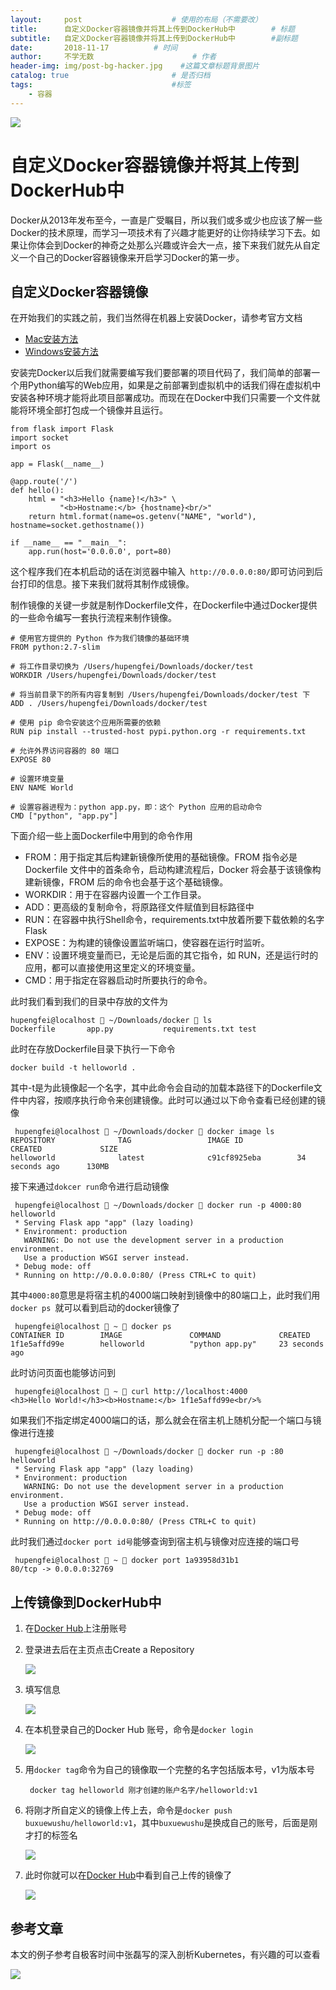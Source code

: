 ```yaml
---
layout:     post                    # 使用的布局（不需要改）
title:      自定义Docker容器镜像并将其上传到DockerHub中        # 标题
subtitle:   自定义Docker容器镜像并将其上传到DockerHub中        #副标题
date:       2018-11-17          # 时间
author:     不学无数                      # 作者
header-img: img/post-bg-hacker.jpg    #这篇文章标题背景图片
catalog: true                       # 是否归档
tags:                               #标签
    - 容器
---
```


![](/img/pageImg/自定义Docker容器镜像并将其上传到DockerHub中0.jpg)

# 自定义Docker容器镜像并将其上传到DockerHub中

Docker从2013年发布至今，一直是广受瞩目，所以我们或多或少也应该了解一些Docker的技术原理，而学习一项技术有了兴趣才能更好的让你持续学习下去。如果让你体会到Docker的神奇之处那么兴趣或许会大一点，接下来我们就先从自定义一个自己的Docker容器镜像来开启学习Docker的第一步。

## 自定义Docker容器镜像

在开始我们的实践之前，我们当然得在机器上安装Docker，请参考官方文档

* [Mac安装方法](http://docs.docker.com/docker-for-mac/install/)
* [Windows安装方法](http://docs.docker.com/docker-for-windows/install/)

安装完Docker以后我们就需要编写我们要部署的项目代码了，我们简单的部署一个用Python编写的Web应用，如果是之前部署到虚拟机中的话我们得在虚拟机中安装各种环境才能将此项目部署成功。而现在在Docker中我们只需要一个文件就能将环境全部打包成一个镜像并且运行。

```
from flask import Flask
import socket
import os

app = Flask(__name__)

@app.route('/')
def hello():
    html = "<h3>Hello {name}!</h3>" \
           "<b>Hostname:</b> {hostname}<br/>"
    return html.format(name=os.getenv("NAME", "world"), hostname=socket.gethostname())

if __name__ == "__main__":
    app.run(host='0.0.0.0', port=80)

```

这个程序我们在本机启动的话在浏览器中输入` http://0.0.0.0:80/`即可访问到后台打印的信息。接下来我们就将其制作成镜像。

制作镜像的关键一步就是制作Dockerfile文件，在Dockerfile中通过Docker提供的一些命令编写一套执行流程来制作镜像。

```
# 使用官方提供的 Python 作为我们镜像的基础环境
FROM python:2.7-slim

# 将工作目录切换为 /Users/hupengfei/Downloads/docker/test
WORKDIR /Users/hupengfei/Downloads/docker/test

# 将当前目录下的所有内容复制到 /Users/hupengfei/Downloads/docker/test 下
ADD . /Users/hupengfei/Downloads/docker/test

# 使用 pip 命令安装这个应用所需要的依赖
RUN pip install --trusted-host pypi.python.org -r requirements.txt

# 允许外界访问容器的 80 端口
EXPOSE 80

# 设置环境变量
ENV NAME World

# 设置容器进程为：python app.py，即：这个 Python 应用的启动命令
CMD ["python", "app.py"]

```

下面介绍一些上面Dockerfile中用到的命令作用

* FROM：用于指定其后构建新镜像所使用的基础镜像。FROM 指令必是 Dockerfile 文件中的首条命令，启动构建流程后，Docker 将会基于该镜像构建新镜像，FROM 后的命令也会基于这个基础镜像。
* WORKDIR：用于在容器内设置一个工作目录。
* ADD：更高级的复制命令，将原路径文件赋值到目标路径中
* RUN：在容器中执行Shell命令，requirements.txt中放着所要下载依赖的名字Flask
* EXPOSE：为构建的镜像设置监听端口，使容器在运行时监听。
* ENV：设置环境变量而已，无论是后面的其它指令，如 RUN，还是运行时的应用，都可以直接使用这里定义的环境变量。
* CMD：用于指定在容器启动时所要执行的命令。

此时我们看到我们的目录中存放的文件为

```
hupengfei@localhost  ~/Downloads/docker  ls
Dockerfile       app.py           requirements.txt test

```

此时在存放Dockerfile目录下执行一下命令

```
docker build -t helloworld .

```

其中-t是为此镜像起一个名字，其中此命令会自动的加载本路径下的Dockerfile文件中内容，按顺序执行命令来创建镜像。此时可以通过以下命令查看已经创建的镜像

```
 hupengfei@localhost  ~/Downloads/docker  docker image ls
REPOSITORY              TAG                 IMAGE ID            CREATED             SIZE
helloworld              latest              c91cf8925eba        34 seconds ago      130MB

```

接下来通过`dokcer run`命令进行启动镜像

```
 hupengfei@localhost  ~/Downloads/docker  docker run -p 4000:80 helloworld
 * Serving Flask app "app" (lazy loading)
 * Environment: production
   WARNING: Do not use the development server in a production environment.
   Use a production WSGI server instead.
 * Debug mode: off
 * Running on http://0.0.0.0:80/ (Press CTRL+C to quit)

```

其中`4000:80`意思是将宿主机的4000端口映射到镜像中的80端口上，此时我们用`docker ps `就可以看到启动的docker镜像了

```
 hupengfei@localhost  ~  docker ps
CONTAINER ID        IMAGE               COMMAND             CREATED
1f1e5affd99e        helloworld          "python app.py"     23 seconds ago

```
此时访问页面也能够访问到

```
 hupengfei@localhost  ~  curl http://localhost:4000
<h3>Hello World!</h3><b>Hostname:</b> 1f1e5affd99e<br/>%

```

如果我们不指定绑定4000端口的话，那么就会在宿主机上随机分配一个端口与镜像进行连接

```
 hupengfei@localhost  ~/Downloads/docker  docker run -p :80 helloworld
 * Serving Flask app "app" (lazy loading)
 * Environment: production
   WARNING: Do not use the development server in a production environment.
   Use a production WSGI server instead.
 * Debug mode: off
 * Running on http://0.0.0.0:80/ (Press CTRL+C to quit)

```

此时我们通过`docker port id号`能够查询到宿主机与镜像对应连接的端口号

```
 hupengfei@localhost  ~  docker port 1a93958d31b1
80/tcp -> 0.0.0.0:32769

```

## 上传镜像到DockerHub中

1. 在[Docker Hub](http://hub.docker.com/)上注册账号

2. 登录进去后在主页点击Create a Repository

	![](/img/pageImg/自定义Docker容器镜像并将其上传到DockerHub中1.jpg)

3. 填写信息

	![](/img/pageImg/自定义Docker容器镜像并将其上传到DockerHub中2.jpg)

4. 在本机登录自己的Docker Hub 账号，命令是`docker login`

	![](/img/pageImg/自定义Docker容器镜像并将其上传到DockerHub中3.jpg)

5. 用`docker tag`命令为自己的镜像取一个完整的名字包括版本号，v1为版本号

	```
	 docker tag helloworld 刚才创建的账户名字/helloworld:v1
	```

6. 将刚才所自定义的镜像上传上去，命令是`docker push buxuewushu/helloworld:v1`，其中`buxuewushu`是换成自己的账号，后面是刚才打的标签名

	![](/img/pageImg/自定义Docker容器镜像并将其上传到DockerHub中4.jpg)

7. 此时你就可以在[Docker Hub](http://hub.docker.com/)中看到自己上传的镜像了

	![](/img/pageImg/自定义Docker容器镜像并将其上传到DockerHub中5.jpg)

## 参考文章

本文的例子参考自极客时间中张磊写的深入剖析Kubernetes，有兴趣的可以查看

![](/img/pageImg/自定义Docker容器镜像并将其上传到DockerHub中6.jpg)



